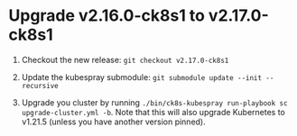 # Upgrade v2.16.0-ck8s1 to v2.17.0-ck8s1

1. Checkout the new release: `git checkout v2.17.0-ck8s1`

1. Update the kubespray submodule: `git submodule update --init --recursive`

1. Upgrade you cluster by running `./bin/ck8s-kubespray run-playbook sc upgrade-cluster.yml -b`.
    Note that this will also upgrade Kubernetes to v1.21.5 (unless you have another version pinned).
